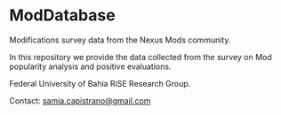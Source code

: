 # ModDatabase
Modifications survey data from the Nexus Mods community. 

In this repository we provide the data collected from the survey on Mod popularity analysis and positive evaluations.

Federal University of Bahia
RiSE Research Group. 

Contact: samia.capistrano@gmail.com
